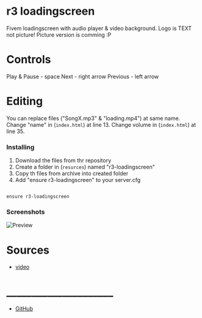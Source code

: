 # r3 loadingscreen

Fivem loadingscreen with audio player & video background.
Logo is TEXT not picture!
Picture version is comming :P 

# Controls
Play & Pause - space
Next - right arrow
Previous - left arrow

# Editing
You can replace files ("SongX.mp3" & "loading.mp4") at same name.
Change "name" in (`index.html`) at line 13.
Change volume in (`index.html`) at line 35.

### Installing
1. Download the files from thr repository
2. Create a folder in (`resurces`) named "r3-loadingscreen"
3. Copy th files from archive into created folder
4. Add "ensure r3-loadingscreen" to your server.cfg

```

ensure r3-loadingscreen

```

### Screenshots

![Preview](https://files.catbox.moe/vay8lh.png)

# Sources
- [video](https://www.youtube.com/watch?v=PWeDrQLVBPw)
# _____________________
- [GitHub](https://github.com/R3IC0P)
